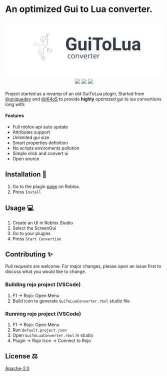 # An optimized Gui to Lua converter.

<h2 align="center"> 
  <a href="https://create.roblox.com/marketplace/asset/10139235293/GuiToLuaConverter">
    <img src="logo_outlined.png" width="700" alt="G2L logo">
  </a>
  <br>
  <img src="https://img.shields.io/github/stars/uniquadev/GuiToLuaConverter?color=%238dc776&labelColor=%23101415&style=for-the-badge">
  <img src="https://img.shields.io/github/forks/uniquadev/GuiToLuaConverter?color=%2384a0c6&labelColor=%23101415&style=for-the-badge">
  <img src="https://img.shields.io/github/repo-size/uniquadev/GuiToLuaConverter?color=%ffd012&labelColor=%23101415&style=for-the-badge">
</h2>

Project started as a revamp of an old GuiToLua plugin, Started from [@uniquadev](https://github.com/uniquadev) and [@iK4oS](https://github.com/ik4oS) to provide **highly** optimized gui to lua convertions long with:
#### Features
* Full roblox-api auto update
* Attributes support
* Unlimited gui size
* Smart properties definition
* No scripts enviroments pollution
* Simple click and convert ui
* Open source

## Installation 🧰

1. Go to the plugin [page](https://create.roblox.com/marketplace/asset/10139235293/GuiToLuaConverter) on Roblox.
1. Press `Install`

## Usage 💻

1. Create an UI in Roblox Studio
1. Select the ScreenGui
1. Go to your plugins
1. Press `Start Convertion`


## Contributing ✨
Pull requests are welcome. For major changes, please open an issue first to discuss what you would like to change.

### Building rojo project (VSCode)
1. F1 -> Rojo: Open Menu
2. Build icon to generate `GuiToLuaConverter.rbxl` studio file
### Running rojo project (VSCode)
1. F1 -> Rojo: Open Menu
2. Run `default.project.json`
3. Open `GuiToLuaConverter.rbxl` in studio
4. Plugin -> Rojo Icon -> Connect to Rojo

## License ⚖
[Apache-2.0](https://choosealicense.com/licenses/apache-2.0/)
